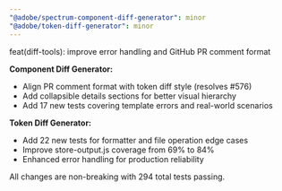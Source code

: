 ```yaml
---
"@adobe/spectrum-component-diff-generator": minor
"@adobe/token-diff-generator": minor
---
```


feat(diff-tools): improve error handling and GitHub PR comment format

**Component Diff Generator:**

- Align PR comment format with token diff style (resolves #576)
- Add collapsible details sections for better visual hierarchy
- Add 17 new tests covering template errors and real-world scenarios

**Token Diff Generator:**

- Add 22 new tests for formatter and file operation edge cases
- Improve store-output.js coverage from 69% to 84%
- Enhanced error handling for production reliability

All changes are non-breaking with 294 total tests passing.
